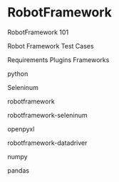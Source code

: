 # RobotFramework
RobotFramework 101

Robot Framework Test Cases

Requirements Plugins Frameworks

python

Seleninum

robotframework

robotframework-seleninum

openpyxl

robotframework-datadriver

numpy

pandas


